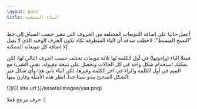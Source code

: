 ```yaml
---
layout: post
title: الياء المتعبة
---
```


أعمل حاليا على إضافة التنويعات المختلفة من الحروف التي تتغير حسب السياق إلي خط "النسخ المبسط"، لاحظت صدفة أن الياء المتطرفة تكاد تكون الحرف الوحيد الذي لا يقبل إلا إضافة كل تنويعاته الممكنة. 

فمثلا الباء (وإخوتها) في أول الكلمة لها ثلاثة تنويعات تختلف حسب الحرف التالي لها، لكن يمكنك استخدام شكل واحد في كل الحالات وتحصل على نتيجة مقبولة، نفس الشيء مع الميم في أول الكلمة والراء في آخر الكلمة وغيرها، لكن الياء تأبى هذا وأي شكل غير الشكل الصحيح يبدو سيئا جدا. انظر هذه الأمثلة وقارن بينها:

![]({{ site.url }}/assets/images/yaa.png)

حرف مزعج فعلا :)
